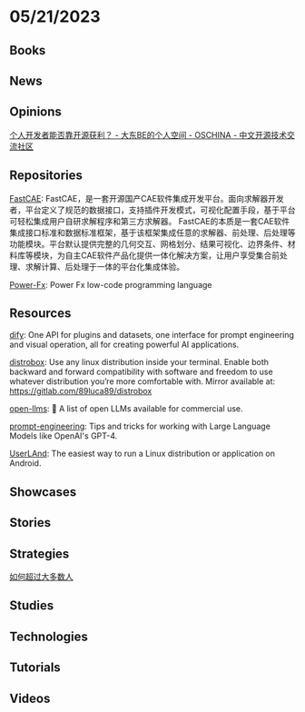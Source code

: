 # 05/21/2023

## Books

## News

## Opinions
[个人开发者能否靠开源获利？ - 大东BE的个人空间 - OSCHINA - 中文开源技术交流社区](https://my.oschina.net/u/4487475/blog/4971011)

## Repositories
[FastCAE](https://gitee.com/DISOGitee/FastCAE): FastCAE，是一套开源国产CAE软件集成开发平台。面向求解器开发者，平台定义了规范的数据接口，支持插件开发模式，可视化配置手段，基于平台可轻松集成用户自研求解程序和第三方求解器。 FastCAE的本质是一套CAE软件集成接口标准和数据标准框架，基于该框架集成任意的求解器、前处理、后处理等功能模块。平台默认提供完整的几何交互、网格划分、结果可视化、边界条件、材料库等模块，为自主CAE软件产品化提供一体化解决方案，让用户享受集合前处理、求解计算、后处理于一体的平台化集成体验。

[Power-Fx](https://github.com/microsoft/Power-Fx): Power Fx low-code programming language

## Resources
[dify](https://github.com/langgenius/dify): One API for plugins and datasets, one interface for prompt engineering and visual operation, all for creating powerful AI applications.

[distrobox](https://github.com/89luca89/distrobox): Use any linux distribution inside your terminal. Enable both backward and forward compatibility with software and freedom to use whatever distribution you’re more comfortable with. Mirror available at: https://gitlab.com/89luca89/distrobox

[open-llms](https://github.com/eugeneyan/open-llms): 🤖 A list of open LLMs available for commercial use.

[prompt-engineering](https://github.com/brexhq/prompt-engineering): Tips and tricks for working with Large Language Models like OpenAI's GPT-4.

[UserLAnd](https://github.com/CypherpunkArmory/UserLAnd): The easiest way to run a Linux distribution or application on Android.

## Showcases

## Stories

## Strategies
[如何超过大多数人](https://coolshell.cn/articles/19464.html)

## Studies

## Technologies

## Tutorials

## Videos
